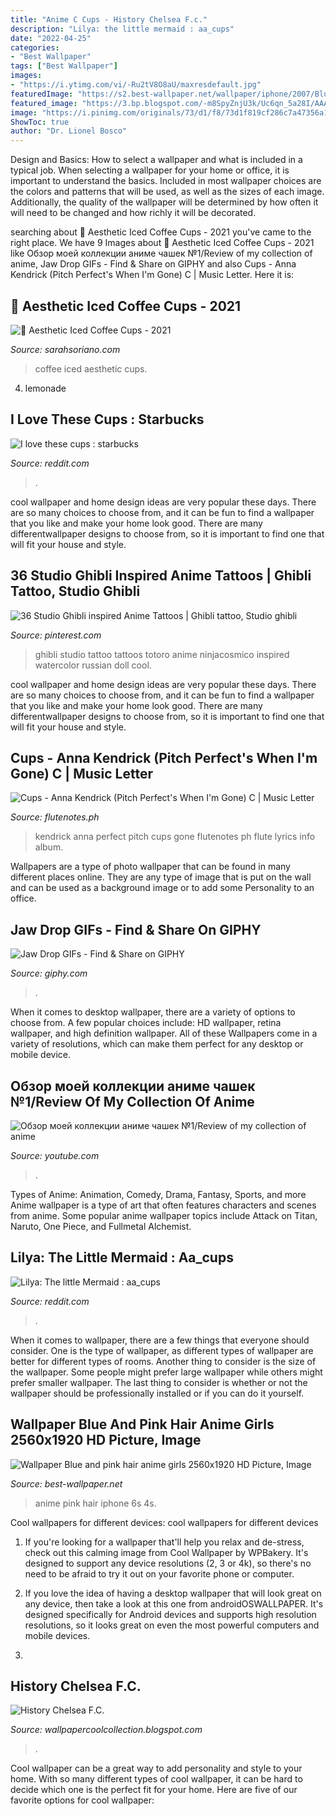 ```yaml
---
title: "Anime C Cups - History Chelsea F.c."
description: "Lilya: the little mermaid : aa_cups"
date: "2022-04-25"
categories:
- "Best Wallpaper"
tags: ["Best Wallpaper"]
images:
- "https://i.ytimg.com/vi/-Ru2tV8O8aU/maxresdefault.jpg"
featuredImage: "https://s2.best-wallpaper.net/wallpaper/iphone/2007/Blue-and-pink-hair-anime-girls_iphone_750x1334.jpg"
featured_image: "https://3.bp.blogspot.com/-m8SpyZnjU3k/Uc6qn_5a28I/AAAAAAAACOM/spk4nO7HXkw/s400/CupsPitchPerfect.jpg"
image: "https://i.pinimg.com/originals/73/d1/f8/73d1f819cf286c7a47356a1244d6c362.jpg"
ShowToc: true
author: "Dr. Lionel Bosco"
---
```



Design and Basics: How to select a wallpaper and what is included in a typical job.
When selecting a wallpaper for your home or office, it is important to understand the basics. Included in most wallpaper choices are the colors and patterns that will be used, as well as the sizes of each image. Additionally, the quality of the wallpaper will be determined by how often it will need to be changed and how richly it will be decorated.

	

		
searching about 🖤 Aesthetic Iced Coffee Cups - 2021 you've came to the right place. We have 9 Images about 🖤 Aesthetic Iced Coffee Cups - 2021 like Обзор моей коллекции аниме чашек №1/Review of my collection of anime, Jaw Drop GIFs - Find &amp; Share on GIPHY and also Cups - Anna Kendrick (Pitch Perfect&#039;s When I&#039;m Gone) C | Music Letter. Here it is:
		
    
## 🖤 Aesthetic Iced Coffee Cups - 2021

<img loading=lazy src="https://i.pinimg.com/originals/18/42/47/184247a08de783ba7d76f4ac8f74de0e.jpg" onerror="this.onerror=null;this.src='https://tse1.mm.bing.net/th?id=OIP.z-88ghZfWWRMSRyES_01FAHaJ4&amp;pid=15.1';" alt="🖤 Aesthetic Iced Coffee Cups - 2021">

_Source: sarahsoriano.com_

>coffee iced aesthetic cups. 

	

4. lemonade 

    
## I Love These Cups : Starbucks

<img loading=lazy src="https://external-preview.redd.it/hAZBx2YXfz4kYCaFV7SIEOt_SIYkaq18eN3Oqij7Jtk.jpg?auto=webp&amp;s=b6be98503502338aff2bc8c71adf06ab2dd26970" onerror="this.onerror=null;this.src='https://tse2.mm.bing.net/th?id=OIP.STwltX3eDJMwY1_uO2T4aAHaJ4&amp;pid=15.1';" alt="I love these cups : starbucks">

_Source: reddit.com_

>. 

	

cool wallpaper and home design ideas are very popular these days. There are so many choices to choose from, and it can be fun to find a wallpaper that you like and make your home look good. There are many differentwallpaper designs to choose from, so it is important to find one that will fit your house and style.

    
## 36 Studio Ghibli Inspired Anime Tattoos | Ghibli Tattoo, Studio Ghibli

<img loading=lazy src="https://i.pinimg.com/originals/73/d1/f8/73d1f819cf286c7a47356a1244d6c362.jpg" onerror="this.onerror=null;this.src='https://tse3.mm.bing.net/th?id=OIP.xfEkeUira1LBcNKgYeDXkAHaIo&amp;pid=15.1';" alt="36 Studio Ghibli inspired Anime Tattoos | Ghibli tattoo, Studio ghibli">

_Source: pinterest.com_

>ghibli studio tattoo tattoos totoro anime ninjacosmico inspired watercolor russian doll cool. 

	

cool wallpaper and home design ideas are very popular these days. There are so many choices to choose from, and it can be fun to find a wallpaper that you like and make your home look good. There are many differentwallpaper designs to choose from, so it is important to find one that will fit your house and style.

    
## Cups - Anna Kendrick (Pitch Perfect&#039;s When I&#039;m Gone) C | Music Letter

<img loading=lazy src="https://3.bp.blogspot.com/-m8SpyZnjU3k/Uc6qn_5a28I/AAAAAAAACOM/spk4nO7HXkw/s400/CupsPitchPerfect.jpg" onerror="this.onerror=null;this.src='https://tse2.mm.bing.net/th?id=OIP.e0cZFdVx6pYHoJM1M64y6wHaFj&amp;pid=15.1';" alt="Cups - Anna Kendrick (Pitch Perfect&#039;s When I&#039;m Gone) C | Music Letter">

_Source: flutenotes.ph_

>kendrick anna perfect pitch cups gone flutenotes ph flute lyrics info album. 

	



Wallpapers are a type of photo wallpaper that can be found in many different places online. They are any type of image that is put on the wall and can be used as a background image or to add some Personality to an office.

    
## Jaw Drop GIFs - Find &amp; Share On GIPHY

<img loading=lazy src="https://media.giphy.com/media/SUGxpSc8twW9q/giphy.gif" onerror="this.onerror=null;this.src='https://tse2.mm.bing.net/th?id=OIP.4Ufg56rJx54RJY8QFhUegAHaDt&amp;pid=15.1';" alt="Jaw Drop GIFs - Find &amp; Share on GIPHY">

_Source: giphy.com_

>. 

	

When it comes to desktop wallpaper, there are a variety of options to choose from. A few popular choices include: HD wallpaper, retina wallpaper, and high definition wallpaper. All of these Wallpapers come in a variety of resolutions, which can make them perfect for any desktop or mobile device. 

    
## Обзор моей коллекции аниме чашек №1/Review Of My Collection Of Anime

<img loading=lazy src="https://i.ytimg.com/vi/-Ru2tV8O8aU/maxresdefault.jpg" onerror="this.onerror=null;this.src='https://tse2.mm.bing.net/th?id=OIP.IMcjGGxyHOSDN-Pc95IkogHaEK&amp;pid=15.1';" alt="Обзор моей коллекции аниме чашек №1/Review of my collection of anime">

_Source: youtube.com_

>. 

	

Types of Anime: Animation, Comedy, Drama, Fantasy, Sports, and more
Anime wallpaper is a type of art that often features characters and scenes from anime. Some popular anime wallpaper topics include Attack on Titan, Naruto, One Piece, and Fullmetal Alchemist.

    
## Lilya: The Little Mermaid : Aa_cups

<img loading=lazy src="https://external-preview.redd.it/aNx7A6dFO7ijL3EsL6kLf5yGcLyTiv-YnQTT__jp7Ec.jpg?blur=40&amp;format=pjpg&amp;auto=webp&amp;s=0b5936902dc74512a9627dbf69c490ff095cd5ff" onerror="this.onerror=null;this.src='https://tse2.mm.bing.net/th?id=OIP.T78dpvS22qQuo4EOBv-3RAHaLH&amp;pid=15.1';" alt="Lilya: The little Mermaid : aa_cups">

_Source: reddit.com_

>. 

	

When it comes to wallpaper, there are a few things that everyone should consider. One is the type of wallpaper, as different types of wallpaper are better for different types of rooms. Another thing to consider is the size of the wallpaper. Some people might prefer large wallpaper while others might prefer smaller wallpaper. The last thing to consider is whether or not the wallpaper should be professionally installed or if you can do it yourself.

    
## Wallpaper Blue And Pink Hair Anime Girls 2560x1920 HD Picture, Image

<img loading=lazy src="https://s2.best-wallpaper.net/wallpaper/iphone/2007/Blue-and-pink-hair-anime-girls_iphone_750x1334.jpg" onerror="this.onerror=null;this.src='https://tse4.mm.bing.net/th?id=OIP.i0EoTkjotEBjrgPcEidLrQHaNL&amp;pid=15.1';" alt="Wallpaper Blue and pink hair anime girls 2560x1920 HD Picture, Image">

_Source: best-wallpaper.net_

>anime pink hair iphone 6s 4s. 

	

Cool wallpapers for different devices:
cool wallpapers for different devices 

1. If you're looking for a wallpaper that'll help you relax and de-stress, check out this calming image from Cool Wallpaper by WPBakery. It's designed to support any device resolutions (2, 3 or 4k), so there's no need to be afraid to try it out on your favorite phone or computer.

2. If you love the idea of having a desktop wallpaper that will look great on any device, then take a look at this one from androidOSWALLPAPER. It's designed specifically for Android devices and supports high resolution resolutions, so it looks great on even the most powerful computers and mobile devices.

3.

    
## History Chelsea F.C.

<img loading=lazy src="http://3.bp.blogspot.com/-oLlVX5emRZc/TYoYaLgupCI/AAAAAAAAGmw/nJTUC2aZZdg/w1200-h630-p-k-no-nu/chelsea.jpg" onerror="this.onerror=null;this.src='https://tse3.mm.bing.net/th?id=OIP.XsVDehPBs2418-DRLz85UQHaD4&amp;pid=15.1';" alt="History Chelsea F.C.">

_Source: wallpapercoolcollection.blogspot.com_

>. 

	

Cool wallpaper can be a great way to add personality and style to your home. With so many different types of cool wallpaper, it can be hard to decide which one is the perfect fit for your home. Here are five of our favorite options for cool wallpaper: 

